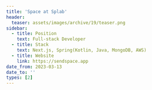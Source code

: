 ```yaml
---
title: 'Space at Splab'
header:
  teaser: assets/images/archive/19/teaser.png
sidebar:
  - title: Position
    text: Full-stack Developer
  - title: Stack
    text: Next.js, Spring(Kotlin, Java, MongoDB, AWS)
  - title: Website
    link: https://sendspace.app
date_from: 2023-03-13
date_to: ''
types: [2]
---
```

